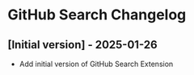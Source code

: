 # GitHub Search Changelog

## [Initial version] - 2025-01-26

- Add initial version of GitHub Search Extension
